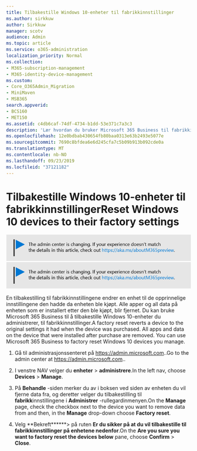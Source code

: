 ```yaml
---
title: Tilbakestille Windows 10-enheter til fabrikkinnstillinger
ms.author: sirkkuw
author: Sirkkuw
manager: scotv
audience: Admin
ms.topic: article
ms.service: o365-administration
localization_priority: Normal
ms.collection:
- M365-subscription-management
- M365-identity-device-management
ms.custom:
- Core_O365Admin_Migration
- MiniMaven
- MSB365
search.appverid:
- BCS160
- MET150
ms.assetid: c4db6caf-74df-4734-b1dd-53e371c7a3c3
description: 'Lær hvordan du bruker Microsoft 365 Business til fabrikkinnstillingene for Windows 10-enheter. '
ms.openlocfilehash: 12e0bdbab430654fb80baa0313e63b2493e5077e
ms.sourcegitcommit: 7690c8bfdea6e6d245cfa7c5b09b913b092cde0a
ms.translationtype: MT
ms.contentlocale: nb-NO
ms.lasthandoff: 09/23/2019
ms.locfileid: "37121182"
---
```

# <a name="reset-windows-10-devices-to-their-factory-settings"></a><span data-ttu-id="e93af-103">Tilbakestille Windows 10-enheter til fabrikkinnstillinger</span><span class="sxs-lookup"><span data-stu-id="e93af-103">Reset Windows 10 devices to their factory settings</span></span>

<span data-ttu-id="e93af-104">[![Label å fortelle deg at Administrasjonssenteret er i endring, og du kan finne mer informasjon på aka.ms/aboutM365preview.](media/m365admincenterchanging.png)](https://docs.microsoft.com/office365/admin/microsoft-365-admin-center-preview)</span><span class="sxs-lookup"><span data-stu-id="e93af-104">[![Label to let you know the admin center is changing and you can find more details at aka.ms/aboutM365preview.](media/m365admincenterchanging.png)](https://docs.microsoft.com/office365/admin/microsoft-365-admin-center-preview)</span></span>

<span data-ttu-id="e93af-p101">En tilbakestilling til fabrikkinnstillingene endrer en enhet til de opprinnelige innstillingene den hadde da enheten ble kjøpt. Alle apper og all data på enheten som er installert etter den ble kjøpt, blir fjernet. Du kan bruke Microsoft 365 Business til å tilbakestille Windows 10-enheter du administrerer, til fabrikkinnstillinger.</span><span class="sxs-lookup"><span data-stu-id="e93af-p101">A factory reset reverts a device to the original settings it had when the device was purchased. All apps and data on the device that were installed after purchase are removed. You can use Microsoft 365 Business to factory reset Windows 10 devices you manage.</span></span>
  
1. <span data-ttu-id="e93af-108">Gå til administrasjonssenteret på <a href="https://go.microsoft.com/fwlink/p/?linkid=837890" target="_blank">https://admin.microsoft.com</a>..</span><span class="sxs-lookup"><span data-stu-id="e93af-108">Go to the admin center at <a href="https://go.microsoft.com/fwlink/p/?linkid=837890" target="_blank">https://admin.microsoft.com</a>..</span></span> 
    
2. <span data-ttu-id="e93af-109">I venstre NAV velger du **enheter** \> **administrere**.</span><span class="sxs-lookup"><span data-stu-id="e93af-109">In the left nav, choose **Devices** \> **Manage**.</span></span>

3. <span data-ttu-id="e93af-110">På **Behandle** -siden merker du av i boksen ved siden av enheten du vil fjerne data fra, og deretter velger du tilbakestilling til **fabrikk**innstillingene i **Administrer** -rullegardinmenyen.</span><span class="sxs-lookup"><span data-stu-id="e93af-110">On the **Manage** page, check the checkbox next to the device you want to remove data from and then, in the **Manage** drop-down choose **Factory reset**.</span></span>
    
4. <span data-ttu-id="e93af-111">Velg \*\*Bekreft\*\*\*\*\*\*\> på ruten **Er du sikker på at du vil tilbakestille til fabrikkinnstillinger på enhetene nedenfor**.</span><span class="sxs-lookup"><span data-stu-id="e93af-111">On the **Are you sure you want to factory reset the devices below** pane, choose **Confirm** \> **Close**.</span></span>
    
  

